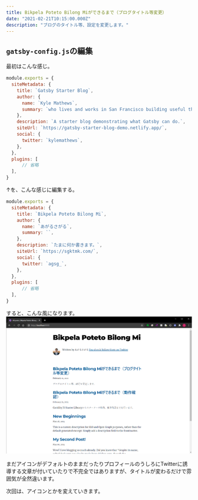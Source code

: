```yaml
---
title: Bikpela Poteto Bilong Miができるまで（ブログタイトル等変更）
date: "2021-02-21T10:15:00.000Z"
description: "ブログのタイトル等、設定を変更します。"
---
```


## `gatsby-config.js`の編集

最初はこんな感じ。
```js
module.exports = {
  siteMetadata: {
    title: `Gatsby Starter Blog`,
    author: {
      name: `Kyle Mathews`,
      summary: `who lives and works in San Francisco building useful things.`,
    },
    description: `A starter blog demonstrating what Gatsby can do.`,
    siteUrl: `https://gatsby-starter-blog-demo.netlify.app/`,
    social: {
      twitter: `kylemathews`,
    },
  },
  plugins: [
      // 省略
  ],
}
```

↑を、こんな感じに編集する。
```js
module.exports = {
  siteMetadata: {
    title: `Bikpela Poteto Bilong Mi`,
    author: {
      name: `あがるさがる`,
      summary: ``,
    },
    description: `たまに何か書きます。`,
    siteUrl: `https://sgktmk.com/`,
    social: {
      twitter: `agsg_`,
    },
  },
  plugins: [
      // 省略
  ],
}
```

すると、こんな風になります。
![完成図](./image-20210221104718317.png)

まだアイコンがデフォルトのままだったりプロフィールのうしろにTwitterに誘導する文章が付いていたりで不完全ではありますが、タイトルが変わるだけで雰囲気が全然違います。

次回は、アイコンとかを変えていきます。
